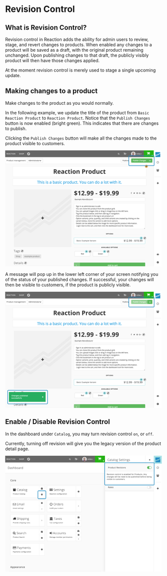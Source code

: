 # Revision Control

## What is Revision Control?

Revision control in Reaction adds the ability for admin users to review, stage, and revert changes to products. When enabled any changes to a product will be saved as a draft, with the original product remaining unchanged. Upon publishing changes to that draft, the publicly visibly product will then have those changes applied.

At the moment revision control is merely used to stage a single upcoming update.

## Making changes to a product

Make changes to the product as you would normally.

In the following example, we update the title of the product from `Basic Reaction Product` to `Reaction Product`. Notice that the `Publish Changes` button is now enabled (bright green). This indicates that there are changes to publish.

Clicking the `Publish Changes` button will make all the changes made to the product visible to customers.

![](/assets/admin-product-revision-publish.png "Publish Product Draft")

A message will pop up in the lower left corner of your screen notifying you of the status of your published changes. If successful, your changes will then be visible to customers, if the product is publicly visible.

![](/assets/admin-product-revision-publish-success.png "Publish Product Success")


## Enable / Disable Revision Control

In the dashboard under `Catalog`, you may turn revision control `on`, or `off`.

Currently, turning off revision will give you the legacy version of the product detail page.

![](/assets/admin-catalog-revision-settings.png "Catalog Revision Settings")
